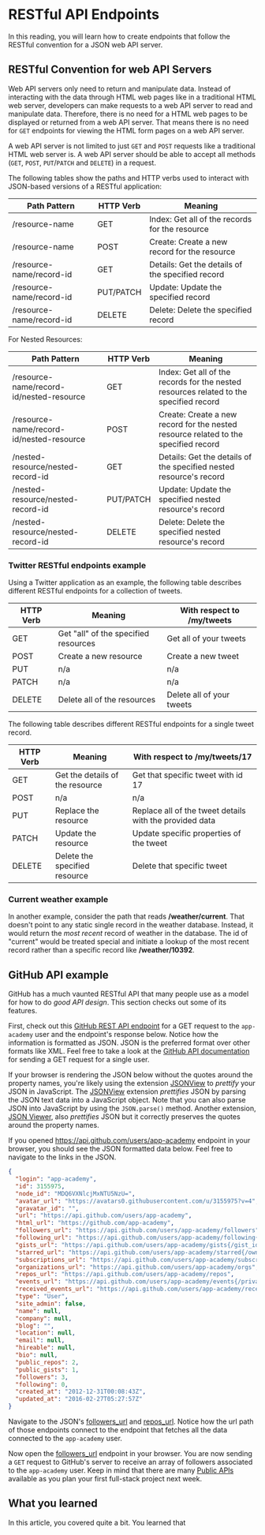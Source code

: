# RESTful API Endpoints

In this reading, you will learn how to create endpoints that follow the RESTful
convention for a JSON web API server.

## RESTful Convention for web API Servers

Web API servers only need to return and manipulate data. Instead of interacting
with the data through HTML web pages like in a traditional HTML web server,
developers can make requests to a web API server to read and manipulate data.
Therefore, there is no need for a HTML web pages to be displayed or returned
from a web API server. That means there is no need for `GET` endpoints for
viewing the HTML form pages on a web API server.

A web API server is not limited to just `GET` and `POST` requests like a
traditional HTML web server is. A web API server should be able to accept all
methods (`GET`, `POST`, `PUT`/`PATCH` and `DELETE`) in a request.

The following tables show the paths and HTTP verbs used to interact with
JSON-based versions of a RESTful application:

| Path Pattern             | HTTP Verb | Meaning                                          |
| ------------------------ | --------- | ------------------------------------------------ |
| /resource-name           | GET       | Index: Get all of the records for the resource   |
| /resource-name           | POST      | Create: Create a new record for the resource     |
| /resource-name/record-id | GET       | Details: Get the details of the specified record |
| /resource-name/record-id | PUT/PATCH | Update: Update the specified record              |
| /resource-name/record-id | DELETE    | Delete: Delete the specified record              |

For Nested Resources:

| Path Pattern                             | HTTP Verb | Meaning                                                                                |
| ---------------------------------------- | --------- | -------------------------------------------------------------------------------------- |
| /resource-name/record-id/nested-resource | GET       | Index: Get all of the records for the nested resources related to the specified record |
| /resource-name/record-id/nested-resource | POST      | Create: Create a new record for the nested resource related to the specified record    |
| /nested-resource/nested-record-id        | GET       | Details: Get the details of the specified nested resource's record                     |
| /nested-resource/nested-record-id        | PUT/PATCH | Update: Update the specified nested resource's record                                  |
| /nested-resource/nested-record-id        | DELETE    | Delete: Delete the specified nested resource's record                                  |

### Twitter RESTful endpoints example

Using a Twitter application as an example, the following table describes
different RESTful endpoints for a collection of tweets.

| HTTP Verb | Meaning                              | With respect to **/my/tweets** |
| --------- | ------------------------------------ | ------------------------------ |
| GET       | Get "all" of the specified resources | Get all of your tweets         |
| POST      | Create a new resource                | Create a new tweet             |
| PUT       | n/a                                  | n/a                            |
| PATCH     | n/a                                  | n/a                            |
| DELETE    | Delete all of the resources          | Delete all of your tweets      |

The following table describes different RESTful endpoints for a single tweet
record.

| HTTP Verb | Meaning                         | With respect to **/my/tweets/17**                       |
| --------- | ------------------------------- | ------------------------------------------------------- |
| GET       | Get the details of the resource | Get that specific tweet with id 17                      |
| POST      | n/a                             | n/a                                                     |
| PUT       | Replace the resource            | Replace all of the tweet details with the provided data |
| PATCH     | Update the resource             | Update specific properties of the tweet                 |
| DELETE    | Delete the specified resource   | Delete that specific tweet                              |

### Current weather example

In another example, consider the path that reads **/weather/current**. That
doesn't point to any static single record in the weather database. Instead, it
would return the _most recent_ record of weather in the database. The id of
"current" would be treated special and initiate a lookup of the most recent
record rather than a specific record like **/weather/10392**.

## GitHub API example

GitHub has a much vaunted RESTful API that many people use as a model for how to
do _good API design_. This section checks out some of its features.

First, check out this [GitHub REST API endpoint] for a GET request to the
`app-academy` user and the endpoint's response below. Notice how the information
is formatted as JSON. JSON is the preferred format over other formats like XML.
Feel free to take a look at the [GitHub API documentation] for sending a GET
request for a single user.

If your browser is rendering the JSON below without the quotes around the
property names, you're likely using the extension [JSONView] to _prettify_
your JSON in JavaScript. The [JSONView] extension _prettifies_ JSON by parsing
the JSON text data into a JavaScript object. Note that you can also parse JSON
into JavaScript by using the `JSON.parse()` method. Another extension, [JSON
Viewer], also _prettifies_ JSON but it correctly preserves the quotes around the
property names.

If you opened https://api.github.com/users/app-academy endpoint in your browser,
you should see the JSON formatted data below.  Feel free to navigate to the
links in the JSON.

```json
{
  "login": "app-academy",
  "id": 3155975,
  "node_id": "MDQ6VXNlcjMxNTU5NzU=",
  "avatar_url": "https://avatars0.githubusercontent.com/u/3155975?v=4",
  "gravatar_id": "",
  "url": "https://api.github.com/users/app-academy",
  "html_url": "https://github.com/app-academy",
  "followers_url": "https://api.github.com/users/app-academy/followers",
  "following_url": "https://api.github.com/users/app-academy/following{/other_user}",
  "gists_url": "https://api.github.com/users/app-academy/gists{/gist_id}",
  "starred_url": "https://api.github.com/users/app-academy/starred{/owner}{/repo}",
  "subscriptions_url": "https://api.github.com/users/app-academy/subscriptions",
  "organizations_url": "https://api.github.com/users/app-academy/orgs",
  "repos_url": "https://api.github.com/users/app-academy/repos",
  "events_url": "https://api.github.com/users/app-academy/events{/privacy}",
  "received_events_url": "https://api.github.com/users/app-academy/received_events",
  "type": "User",
  "site_admin": false,
  "name": null,
  "company": null,
  "blog": "",
  "location": null,
  "email": null,
  "hireable": null,
  "bio": null,
  "public_repos": 2,
  "public_gists": 1,
  "followers": 3,
  "following": 0,
  "created_at": "2012-12-31T00:08:43Z",
  "updated_at": "2016-02-27T05:27:57Z"
}
```

Navigate to the JSON's [followers_url] and [repos_url]. Notice how the url path
of those endpoints connect to the endpoint that fetches all the data connected
to the `app-academy` user.

Now open the [followers_url] endpoint in your browser. You are now sending a
`GET` request to GitHub's server to receive an array of followers associated to
the `app-academy` user. Keep in mind that there are many [Public APIs] available
as you plan your first full-stack project next week.

## What you learned

In this article, you covered quite a bit. You learned that

[GitHub REST API endpoint]: https://api.github.com/users/app-academy
[GitHub API documentation]: https://developer.github.com/v3/users/#get-a-single-user
[JSON Viewer]: https://chrome.google.com/webstore/detail/json-viewer/gbmdgpbipfallnflgajpaliibnhdgobh
[JSONView]: https://chrome.google.com/webstore/detail/jsonview/chklaanhfefbnpoihckbnefhakgolnmc
[followers_url]: https://api.github.com/users/app-academy/followers
[repos_url]: https://api.github.com/users/app-academy/repos
[Public APIs]: https://github.com/public-apis/public-apis

